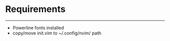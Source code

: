 # Requirements
---------------

- Powerline fonts installed
- copy/move init.vim to ~/.config/nvim/ path